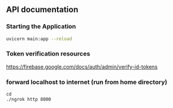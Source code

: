 ## API documentation 

### Starting the Application 

```bash
uvicorn main:app --reload

```

### Token verification resources 
https://firebase.google.com/docs/auth/admin/verify-id-tokens


### forward localhost to internet (run from home directory)
```
cd
./ngrok http 8000

```

